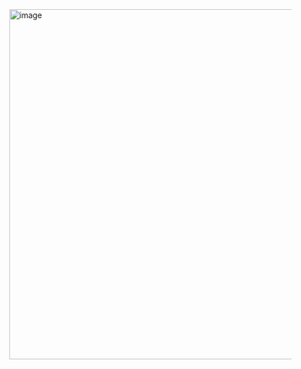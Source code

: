
<img width="624" alt="image" src="https://github.com/user-attachments/assets/b0b94ce1-5621-474c-b927-ac3db0c18c67" />


